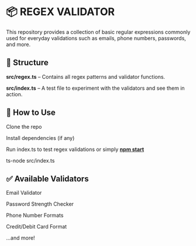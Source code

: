 # 📦 REGEX VALIDATOR
This repository provides a collection of basic regular expressions commonly used for everyday validations such as emails, phone numbers, passwords, and more.

<h2>📁 Structure</h2>
<b>src/regex.ts</b> – Contains all regex patterns and validator functions.

<b>src/index.ts</b> – A test file to experiment with the validators and see them in action.

<h2>🚀 How to Use</h2>
Clone the repo

Install dependencies (if any)

Run index.ts to test regex validations or simply <u><strong>npm start</strong></u>

ts-node src/index.ts

<h2>✅ Available Validators</h2>
Email Validator

Password Strength Checker

Phone Number Formats

Credit/Debit Card Format

...and more!


